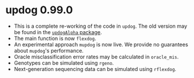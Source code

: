 # updog 0.99.0

* This is a complete re-working of the code in `updog`. The old version may be found in the [`updogAlpha` package](https://github.com/dcgerard/updogAlpha).
* The main function is now `flexdog`.
* An experimental approach  `mupdog` is now live. We provide no guarantees about `mupdog`'s performance.
* Oracle misclassification error rates may be calculated in `oracle_mis`.
* Genotypes can be simulated using `rgeno`.
* Next-generation sequencing data can be simulated using `rflexdog`.
